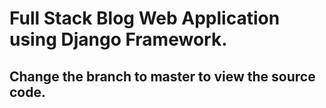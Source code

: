 # Full Stack Blog Web Application using Django Framework.
## Change the branch to master to view the source code.

